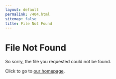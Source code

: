 ```yaml
---
layout: default
permalink: /404.html
sitemap: false
title: File Not Found
---
```


# File Not Found

So sorry, the file you requested could not be found.

Click to go to [our homepage](/).
